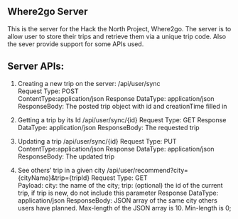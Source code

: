 ## Where2go Server

This is the server for the Hack the North Project, Where2go. The server is to allow user to store their trips and retrieve them via a unique trip code. Also the sever provide support for some APIs used.


## Server APIs:
1. Creating a new trip on the server:
/api/user/sync  
Request Type: POST	      	
ContentType:application/json
Response DataType: application/json	
ResponseBody: The posted trip object with id and creationTime filled in

2. Getting a trip by its Id
/api/user/sync/{id}
Request 
Type: GET
Response DataType: application/json	
ResponseBody: The requested trip

3. Updating a trip
/api/user/sync/{id}
Request Type: PUT	      	
ContentType:application/json
Response DataType: application/json	
ResponseBody: The updated trip

4. See others’ trip in a given city
/api/user/recommend?city={cityName}&trip={tripId}
Request Type: GET		
Payload: 
city: the name of the city; 
trip: (optional) the id of the current trip, if trip is new, do not include this parameter
Response DataType: application/json	
ResponseBody: JSON array of the same city others users have planned. Max-length of the JSON array is 10. Min-length is 0; 
